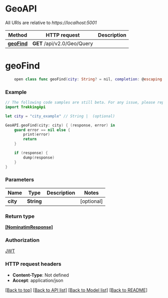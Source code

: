 # GeoAPI

All URIs are relative to *https://localhost:5001*

Method | HTTP request | Description
------------- | ------------- | -------------
[**geoFind**](GeoAPI.md#geofind) | **GET** /api/v2.0/Geo/Query | 


# **geoFind**
```swift
    open class func geoFind(city: String? = nil, completion: @escaping (_ data: [NominatimResponse]?, _ error: Error?) -> Void)
```



### Example
```swift
// The following code samples are still beta. For any issue, please report via http://github.com/OpenAPITools/openapi-generator/issues/new
import TrekkingApi

let city = "city_example" // String |  (optional)

GeoAPI.geoFind(city: city) { (response, error) in
    guard error == nil else {
        print(error)
        return
    }

    if (response) {
        dump(response)
    }
}
```

### Parameters

Name | Type | Description  | Notes
------------- | ------------- | ------------- | -------------
 **city** | **String** |  | [optional] 

### Return type

[**[NominatimResponse]**](NominatimResponse.md)

### Authorization

[JWT](../README.md#JWT)

### HTTP request headers

 - **Content-Type**: Not defined
 - **Accept**: application/json

[[Back to top]](#) [[Back to API list]](../README.md#documentation-for-api-endpoints) [[Back to Model list]](../README.md#documentation-for-models) [[Back to README]](../README.md)

